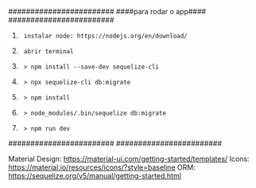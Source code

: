 ########################
####para rodar o app####
########################
1.      instalar node: https://nodejs.org/en/download/
2.      abrir terminal
3.      > npm install --save-dev sequelize-cli
4.      > npx sequelize-cli db:migrate
5.      > npm install
6.      > node_modules/.bin/sequelize db:migrate
7.      > npm run dev
########################
########################

Material Design:    https://material-ui.com/getting-started/templates/
Icons:              https://material.io/resources/icons/?style=baseline
ORM:                https://sequelize.org/v5/manual/getting-started.html